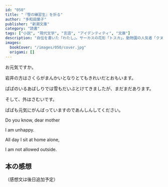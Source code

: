 ```yaml
---
id: "050"
title: "『雪の練習生』を折る"
author: "多和田葉子"
publisher: "新潮文庫"
category: "読書"
tags: ["小説", "現代文学", "言語", "アイデンティティ", "文庫"]
description: "自伝を書いた「わたし」。サーカスの花形「トスカ」。動物園の人気者「クヌート」。奇想天外で美しい、ホッキョクグマ三代の物語。野間文芸賞受賞作。"
images:
  bookCover: "/images/050/cover.jpg"
  origami: []
---
```


お元気ですか。

岩井の方はさくらがまんかいとなりとてもきれいだとおもいます。

ぱぱのいるあばしりでは雪もだいぶとけてきましたが、まだまだあります。

そして、外はさむいです。

ぱぱも元気にがんばっていますのであんしんしてください。

Do you know, dear mother

I am unhappy.

All day I sit at home alone,

I am not allowed outside.

## 本の感想

（感想文は後日追加予定）
